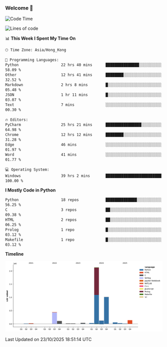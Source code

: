 ### Welcome 👋

<!--START_SECTION:waka-->
![Code Time](http://img.shields.io/badge/Code%20Time-2%2C807%20hrs%2031%20mins-blue)

![Lines of code](https://img.shields.io/badge/From%20Hello%20World%20I%27ve%20Written-4.2%20million%20lines%20of%20code-blue)

📊 **This Week I Spent My Time On** 

```text
🕑︎ Time Zone: Asia/Hong_Kong

💬 Programming Languages: 
Python                   22 hrs 40 mins      ███████████████░░░░░░░░░░   58.09 % 
Other                    12 hrs 41 mins      ████████░░░░░░░░░░░░░░░░░   32.52 % 
Markdown                 2 hrs 8 mins        █░░░░░░░░░░░░░░░░░░░░░░░░   05.48 % 
JSON                     1 hr 11 mins        █░░░░░░░░░░░░░░░░░░░░░░░░   03.07 % 
Text                     7 mins              ░░░░░░░░░░░░░░░░░░░░░░░░░   00.30 % 

🔥 Editors: 
PyCharm                  25 hrs 21 mins      ████████████████░░░░░░░░░   64.98 % 
Chrome                   12 hrs 12 mins      ████████░░░░░░░░░░░░░░░░░   31.28 % 
Edge                     46 mins             ░░░░░░░░░░░░░░░░░░░░░░░░░   01.97 % 
Word                     41 mins             ░░░░░░░░░░░░░░░░░░░░░░░░░   01.77 % 

💻 Operating System: 
Windows                  39 hrs 2 mins       █████████████████████████   100.00 % 
```

**I Mostly Code in Python** 

```text
Python                   18 repos            ██████████████░░░░░░░░░░░   56.25 % 
C                        3 repos             ██░░░░░░░░░░░░░░░░░░░░░░░   09.38 % 
HTML                     2 repos             ██░░░░░░░░░░░░░░░░░░░░░░░   06.25 % 
Prolog                   1 repo              █░░░░░░░░░░░░░░░░░░░░░░░░   03.12 % 
Makefile                 1 repo              █░░░░░░░░░░░░░░░░░░░░░░░░   03.12 % 
```



**Timeline**

![Lines of Code chart](https://raw.githubusercontent.com/xhj2501/xhj2501/main/assets/bar_graph.png)


 Last Updated on 23/10/2025 18:51:14 UTC
<!--END_SECTION:waka-->


